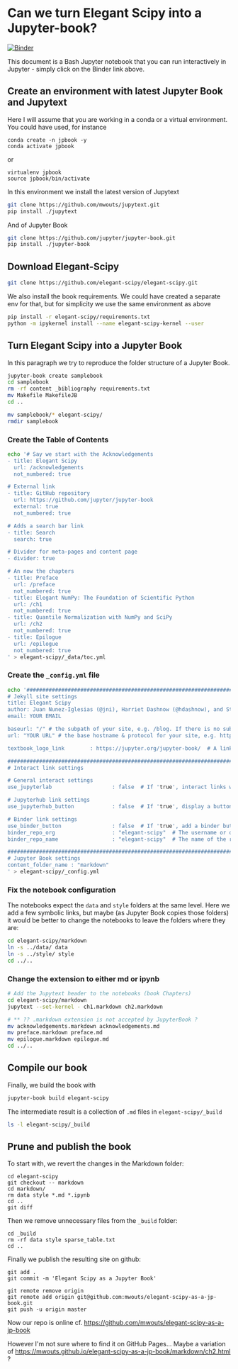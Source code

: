 # Can we turn Elegant Scipy into a Jupyter-book?

[![Binder](https://mybinder.org/badge_logo.svg)](https://mybinder.org/v2/gh/mwouts/jupyter-book-experiments/master?filepath=Elegant_Scipy_as_a_Jupyter_Book.md)

This document is a Bash Jupyter notebook that you can run interactively in Jupyter - simply click on the Binder link above.

## Create an environment with latest Jupyter Book and Jupytext

Here I will assume that you are working in a conda or a virtual environment. You could have used, for instance

```
conda create -n jpbook -y
conda activate jpbook
```

or 

```
virtualenv jpbook
source jpbook/bin/activate
```

In this environment we install the latest version of Jupytext

```bash
git clone https://github.com/mwouts/jupytext.git
pip install ./jupytext
```

And of Jupyter Book

```bash
git clone https://github.com/jupyter/jupyter-book.git
pip install ./jupyter-book
```

## Download Elegant-Scipy

```bash
git clone https://github.com/elegant-scipy/elegant-scipy.git
```

We also install the book requirements. We could have created a separate env for that, but for simplicity we use the same environment as above

```bash
pip install -r elegant-scipy/requirements.txt
python -m ipykernel install --name elegant-scipy-kernel --user
```

## Turn Elegant Scipy into a Jupyter Book

In this paragraph we try to reproduce the folder structure of a Jupyter Book.

```bash
jupyter-book create samplebook
cd samplebook
rm -rf content _bibliography requirements.txt
mv Makefile MakefileJB
cd ..

mv samplebook/* elegant-scipy/
rmdir samplebook
```

### Create the Table of Contents

```bash
echo '# Say we start with the Acknowledgements
- title: Elegant Scipy
  url: /acknowledgements
  not_numbered: true

# External link
- title: GitHub repository
  url: https://github.com/jupyter/jupyter-book
  external: true
  not_numbered: true

# Adds a search bar link
- title: Search
  search: true

# Divider for meta-pages and content page
- divider: true

# An now the chapters
- title: Preface
  url: /preface
  not_numbered: true
- title: Elegant NumPy: The Foundation of Scientific Python
  url: /ch1
  not_numbered: true
- title: Quantile Normalization with NumPy and SciPy
  url: /ch2
  not_numbered: true
- title: Epilogue
  url: /epilogue
  not_numbered: true
' > elegant-scipy/_data/toc.yml
```

### Create the `_config.yml` file

```bash
echo '#######################################################################################
# Jekyll site settings
title: Elegant Scipy
author: Juan Nunez-Iglesias (@jni), Harriet Dashnow (@hdashnow), and Stéfan van der Walt (@stefanv)
email: YOUR EMAIL

baseurl: "/" # the subpath of your site, e.g. /blog. If there is no subpath for your site, use an empty string ""
url: "YOUR URL" # the base hostname & protocol for your site, e.g. http://example.com

textbook_logo_link        : https://jupyter.org/jupyter-book/  # A link for the logo.

#######################################################################################
# Interact link settings

# General interact settings
use_jupyterlab                   : false  # If 'true', interact links will use JupyterLab as the interface

# Jupyterhub link settings
use_jupyterhub_button            : false  # If 'true', display a button that will direct users to a JupyterHub (that you provide)

# Binder link settings
use_binder_button                : false  # If 'true', add a binder button for interactive links
binder_repo_org                  : "elegant-scipy"  # The username or organization that owns this repository
binder_repo_name                 : "elegant-scipy"  # The name of the repository on the web

#######################################################################################
# Jupyter Book settings
content_folder_name : "markdown"
' > elegant-scipy/_config.yml
```

### Fix the notebook configuration

The notebooks expect the `data` and `style` folders at the same level. Here we add a few symbolic links, but maybe (as Jupyter Book copies those folders) it would be better to change the notebooks to leave the folders where they are:

```bash
cd elegant-scipy/markdown
ln -s ../data/ data
ln -s ../style/ style
cd ../..
```

### Change the extension to either md or ipynb

```bash
# Add the Jupytext header to the notebooks (book Chapters)
cd elegant-scipy/markdown
jupytext --set-kernel - ch1.markdown ch2.markdown

# ** ?? .markdown extension is not accepted by JupyterBook ?
mv acknowledgements.markdown acknowledgements.md
mv preface.markdown preface.md
mv epilogue.markdown epilogue.md
cd ../..
```

## Compile our book

Finally, we build the book with

```bash
jupyter-book build elegant-scipy
```

The intermediate result is a collection of `.md` files in `elegant-scipy/_build`

```bash
ls -l elegant-scipy/_build
```

## Prune and publish the book

To start with, we revert the changes in the Markdown folder:

```
cd elegant-scipy
git checkout -- markdown
cd markdown/
rm data style *.md *.ipynb
cd ..
git diff
```

Then we remove unnecessary files from the `_build` folder:

```
cd _build
rm -rf data style sparse_table.txt
cd ..
```

Finally we publish the resulting site on github:

```
git add .
git commit -m 'Elegant Scipy as a Jupyter Book'

git remote remove origin
git remote add origin git@github.com:mwouts/elegant-scipy-as-a-jp-book.git
git push -u origin master
```

Now our repo is online cf. https://github.com/mwouts/elegant-scipy-as-a-jp-book

However I'm not sure where to find it on GitHub Pages... Maybe a variation of https://mwouts.github.io/elegant-scipy-as-a-jp-book/markdown/ch2.html ?
